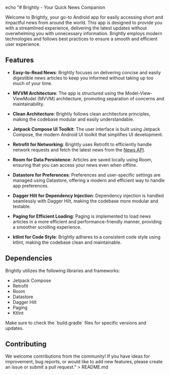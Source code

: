 echo "# Brightly - Your Quick News Companion

Welcome to Brightly, your go-to Android app for easily accessing short and impactful news from around the world. This app is designed to provide you with a streamlined experience, delivering the latest updates without overwhelming you with unnecessary information. Brightly employs modern technologies and follows best practices to ensure a smooth and efficient user experience.

## Features

- **Easy-to-Read News**: Brightly focuses on delivering concise and easily digestible news articles to keep you informed without taking up too much of your time.

- **MVVM Architecture**: The app is structured using the Model-View-ViewModel (MVVM) architecture, promoting separation of concerns and maintainability.

- **Clean Architecture**: Brightly follows clean architecture principles, making the codebase modular and easily understandable.

- **Jetpack Compose UI Toolkit**: The user interface is built using Jetpack Compose, the modern Android UI toolkit that simplifies UI development.

- **Retrofit for Networking**: Brightly uses Retrofit to efficiently handle network requests and fetch the latest news from the [News API](https://newsapi.org/).

- **Room for Data Persistence**: Articles are saved locally using Room, ensuring that you can access your news even when offline.

- **Datastore for Preferences**: Preferences and user-specific settings are managed using Datastore, offering a modern and efficient way to handle app preferences.

- **Dagger Hilt for Dependency Injection**: Dependency injection is handled seamlessly with Dagger Hilt, making the codebase more modular and testable.

- **Paging for Efficient Loading**: Paging is implemented to load news articles in a more efficient and performance-friendly manner, providing a smoother scrolling experience.

- **ktlint for Code Style**: Brightly adheres to a consistent code style using ktlint, making the codebase clean and maintainable.

## Dependencies

Brightly utilizes the following libraries and frameworks:

- Jetpack Compose
- Retrofit
- Room
- Datastore
- Dagger Hilt
- Paging
- Ktlint

Make sure to check the \`build.gradle\` files for specific versions and updates.

## Contributing

We welcome contributions from the community! If you have ideas for improvement, bug reports, or would like to add new features, please create an issue or submit a pull request." > README.md


